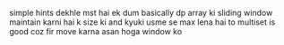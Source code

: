 simple hints dekhle mst hai ek dum
basically dp array ki sliding window maintain karni hai k size ki and kyuki usme se max lena hai to multiset is good coz fir move karna asan hoga window ko